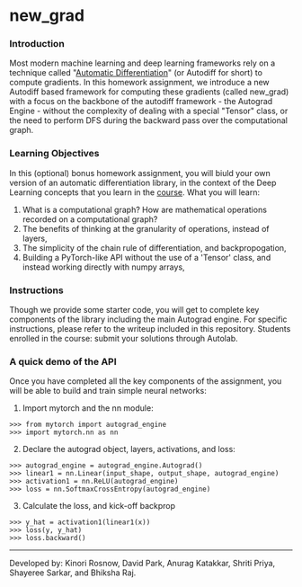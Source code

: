 # new_grad

### Introduction
Most modern machine learning and deep learning frameworks rely on a technique called "[Automatic Differentiation](https://en.wikipedia.org/wiki/Automatic_differentiation)" (or Autodiff for short) to compute gradients. In this homework assignment, we introduce a new Autodiff based framework for computing these gradients (called new_grad) with a focus on the backbone of the autodiff framework - the Autograd Engine - without the complexity of dealing with a special "Tensor" class, or the need to perform DFS during the backward pass over the computational graph.

### Learning Objectives
In this (optional) bonus homework assignment, you will biuld your own version of an automatic differentiation library, in the context of the Deep Learning concepts that you learn in the [course](http://deeplearning.cs.cmu.edu/S21/index.html).
What you will learn:
1. What is a computational graph? How are mathematical operations recorded on a computational graph?
2. The benefits of thinking at the granularity of operations, instead of layers,
3. The simplicity of the chain rule of differentiation, and backpropogation,
4. Building a PyTorch-like API without the use of a 'Tensor' class, and instead working directly with numpy arrays,

### Instructions
Though we provide some starter code, you will get to complete key components of the library including the main Autograd engine. For specific instructions, please refer to the writeup included in this repository. Students enrolled in the course: submit your solutions through Autolab.

### A quick demo of the API
Once you have completed all the key components of the assignment, you will be able to build and train simple neural networks:

1. Import mytorch and the nn module:
```Python3
>>> from mytorch import autograd_engine
>>> import mytorch.nn as nn
```
2. Declare the autograd object, layers, activations, and loss:
```Python3
>>> autograd_engine = autograd_engine.Autograd()
>>> linear1 = nn.Linear(input_shape, output_shape, autograd_engine)
>>> activation1 = nn.ReLU(autograd_engine)
>>> loss = nn.SoftmaxCrossEntropy(autograd_engine)
```

3. Calculate the loss, and kick-off backprop
```Python3
>>> y_hat = activation1(linear1(x))
>>> loss(y, y_hat)
>>> loss.backward()
```
 -------------------------
 Developed by: Kinori Rosnow, David Park, Anurag Katakkar, Shriti Priya, Shayeree Sarkar, and Bhiksha Raj.
 

